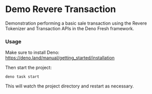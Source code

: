 # Demo Revere Transaction

Demonstration performing a basic sale transaction using the Revere Tokenizer and Transaction APIs in the Deno Fresh framework.

### Usage

Make sure to install Deno: https://deno.land/manual/getting_started/installation

Then start the project:

```
deno task start
```

This will watch the project directory and restart as necessary.
